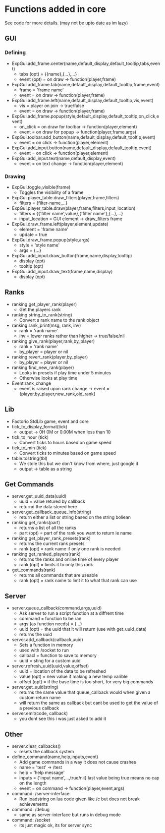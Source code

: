 # Functions added in core
See code for more details. (may not be upto date as im lazy)
## GUI
### Defining
* ExpGui.add_frame.center(name,default_display,default_tooltip,tabs,event)
    * tabs (opt) = {{name},{...},...}
    * event (opt) = on draw -> function(player,frame)
* ExpGui.add_frame.tab(name,default_display,default_tooltip,frame,event) 
    * frame = 'frame name'
    * event = on draw -> function(player,frame)
* ExpGui.add_frame.left(name,default_display,default_tooltip,vis,event)
    * vis = player on join -> true/false
    * event = on draw -> function(player,frame)
* ExpGui.add_frame.popup(style,default_display,default_tooltip,on_click,event)
    * on_click = on draw for toolbar -> function(player,element)
    * event = on draw for popup -> function(player,frame,args)
* ExpGui.toolbar.add_button(name,default_display,default_tooltip,event)
    * event = on click -> function(player,element)
* ExpGui.add_input.button(name,default_display,default_tooltip,event)
    * event = on click -> function(player,element)
* ExpGui.add_input.text(name,default_display,event)
    * event = on text change -> function(player,element)
### Drawing
* ExpGui.toggle_visible(frame)
    * Toggles the visibility of a frame
* ExpGui.player_table.draw_filters(player,frame,filters)
    * filters = {filter-name,...}
* ExpGui.player_table.draw(player,frame,filters,input_location)
    * filters = {{'filter name',value},{'filter name'},{...},...}
    * input_location = GUI element -> draw_filters frame
* ExpGui.draw_frame.left(player,element,update)
    * element = 'frame name'
    * update = true
* ExpGui.draw_frame.popup(style,args)
    * style = 'style name'
    * args = {...}
* ExpGui.add_input.draw_button(frame,name,display,tooltip)
    * display (opt)
    * tooltip (opt)
* ExpGui.add_input.draw_text(frame,name,display)
    * display (opt)
## Ranks
* ranking.get_player_rank(player)
    * Get the players rank
* ranking.string_to_rank(string)
    * Convert a rank name to the rank object
* ranking.rank_print(msg, rank, inv)
    * rank = 'rank name'
    * inv = lower ranks rather than higher -> true/false/nil
* ranking.give_rank(player,rank,by_player)
    * rank = 'rank name'
    * by_player = player or nil
* ranking.revert_rank(player,by_player)
    * by_player = player or nil
* ranking.find_new_rank(player)
    * Looks in presets if play time under 5 minutes
    * Otherwise looks at play time
* Event.rank_change
    * event is raised upon rank change -> event = {player,by_player,new_rank,old_rank}
## Lib
* Factorio StdLib game, event and core
* tick_to_display_format(tick)
    * output -> 0H 0M or 0.00M when less than 10
* tick_to_hour (tick)
    * Convert ticks to hours based on game speed
* tick_to_min (tick)
    * Convert ticks to minutes based on game speed
* table.tostring(tbl)
    * We stole this but we don't know from where, just google it
    * output -> table as a string
## Get Commands
* server.get_uuid_data(uuid)
    * uuid = value retured by callback
    * returnd the data stored here
* server.get_callback_queue_info(string) 
    * return either a list or string based on the string boliean
* ranking.get_ranks(part)
    * returns a list of all the ranks
    * part (opt) = part of the rank you want to return ie name
* ranking.get_player_rank_presets(rank)
    * returns the current rank presets
    * rank (opt) = rank name if only one rank is needed
* ranking.get_ranked_players(rank)
    * returns the ranks and online time of every player
    * rank (opt) = limits it to only this rank
* get_commands(rank)
    * returns all commands that are useable
    * rank (opt) = rank name to limt it to what that rank can use
## Server
* server.queue_callback(command,args,uuid)
    * Ask server to run a script function at a diffrent time
    * command = function to be ran
    * args (as function needs) = {...}
    * uuid (opt) = the uuid that it will return (use with get_uuid_data)
    * returns the uuid
* server.add_callback(callback,uuid)
    * Sets a function in memory
    * used with /socket to run
    * callbacl = function to save to memory
    * uuid = sting for a custom uuid
* server.refresh_uuid(uuid,value,offset)
    * uuid = location of the data to be refreshed
    * value (opt) = new value if making a new temp varible
    * offset (opt) = if the base time is too short, for very big commands
* server.get_uuid(string)
    * returns the same value that queue_callback would when given a custom return name
    * will return the same as callback but cant be used to get the value of a previous callback
* server.emit(code, callback)
    * you dont see this i was just asked to add it
## Other
* server.clear_callbacks()
    * resets the callback system
* define_command(name,help,inputs,event)
    * Add game commands in a way it does not cause crashes
    * name  = 'test' -> /test
    * help = 'help message'
    * inputs = {'input name',...,true/nil} last value being true means no cap on the length
    * event = on command -> function(player,event,args)
* command: /server-interface
    * Run loadstring on lua code given like /c but does not break achievements
* command: /debug
    * same as server-interface but runs in debug mode
* command: /socket
    * its just magic ok, its for server sync